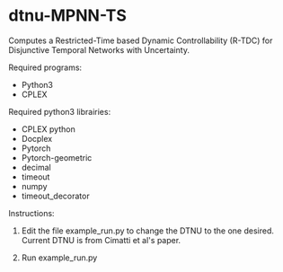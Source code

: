 # dtnu-MPNN-TS

Computes a Restricted-Time based Dynamic Controllability (R-TDC) for Disjunctive Temporal Networks with Uncertainty.

Required programs:
- Python3
- CPLEX

Required python3 librairies:
- CPLEX python
- Docplex
- Pytorch
- Pytorch-geometric
- decimal
- timeout
- numpy
- timeout_decorator

Instructions:

1) Edit the file example_run.py to change the DTNU to the one desired. Current DTNU is from Cimatti et al's paper.

2) Run example_run.py
